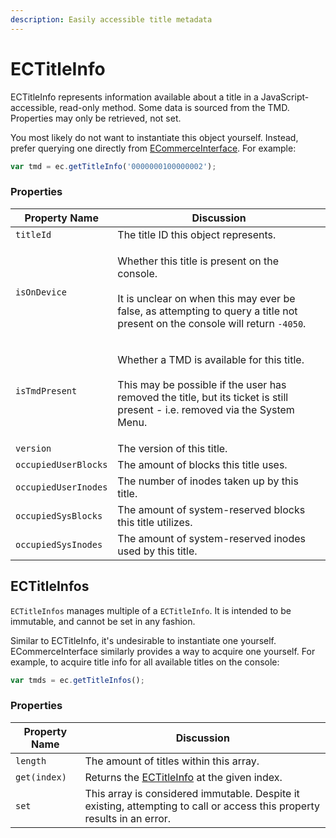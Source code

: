 ```yaml
---
description: Easily accessible title metadata
---
```


# ECTitleInfo

ECTitleInfo represents information available about a title in a JavaScript-accessible, read-only method. Some data is sourced from the TMD. Properties may only be retrieved, not set.

You most likely do not want to instantiate this object yourself. Instead, prefer querying one directly from [ECommerceInterface](../ecommerceinterface.md). For example:

```javascript
var tmd = ec.getTitleInfo('0000000100000002');
```

### Properties

| Property Name        | Discussion                                                                                                                                                                                          |
| -------------------- | --------------------------------------------------------------------------------------------------------------------------------------------------------------------------------------------------- |
| `titleId`            | The title ID this object represents.                                                                                                                                                                |
| `isOnDevice`         | <p>Whether this title is present on the console.<br><br>It is unclear on when this may ever be false, as attempting to query a title not present on the console will return <code>-4050</code>.</p> |
| `isTmdPresent`       | <p>Whether a TMD is available for this title.<br><br>This may be possible if the user has removed the title, but its ticket is still present - i.e. removed via the System Menu.</p>                |
| `version`            | The version of this title.                                                                                                                                                                          |
| `occupiedUserBlocks` | The amount of blocks this title uses.                                                                                                                                                               |
| `occupiedUserInodes` | The number of inodes taken up by this title.                                                                                                                                                        |
| `occupiedSysBlocks`  | The amount of system-reserved blocks this title utilizes.                                                                                                                                           |
| `occupiedSysInodes`  | The amount of system-reserved inodes used by this title.                                                                                                                                            |

## ECTitleInfos

`ECTitleInfos` manages multiple of a `ECTitleInfo`. It is intended to be immutable, and cannot be set in any fashion.

Similar to ECTitleInfo, it's undesirable to instantiate one yourself. ECommerceInterface similarly provides a way to acquire one yourself. For example, to acquire title info for all available titles on the console:

```javascript
var tmds = ec.getTitleInfos();
```

### Properties

| Property Name | Discussion                                                                                                               |
| ------------- | ------------------------------------------------------------------------------------------------------------------------ |
| `length`      | The amount of titles within this array.                                                                                  |
| `get(index)`  | Returns the [ECTitleInfo](ectitleinfo.md) at the given index.                                                            |
| `set`         | This array is considered immutable. Despite it existing, attempting to call or access this property results in an error. |
